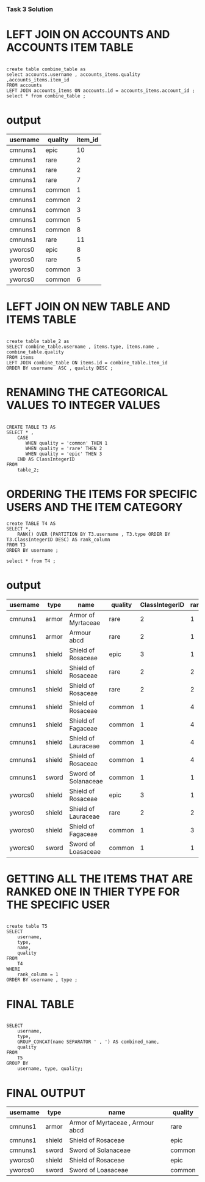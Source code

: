 ### Task 3 Solution 

# LEFT JOIN ON ACCOUNTS AND ACCOUNTS ITEM TABLE  

``` 

create table combine_table as 
select accounts.username , accounts_items.quality ,accounts_items.item_id 
FROM accounts 
LEFT JOIN accounts_items ON accounts.id = accounts_items.account_id ;
select * from combine_table ;

```

# output 
| username | quality | item_id |
| -------- | ------- | ------- |
| cmnuns1  | epic    | 10      |
| cmnuns1  | rare    | 2       |
| cmnuns1  | rare    | 2       |
| cmnuns1  | rare    | 7       |
| cmnuns1  | common  | 1       |
| cmnuns1  | common  | 2       |
| cmnuns1  | common  | 3       |
| cmnuns1  | common  | 5       |
| cmnuns1  | common  | 8       |
| cmnuns1  | rare    | 11      |
| yworcs0  | epic    | 8       |
| yworcs0  | rare    | 5       |
| yworcs0  | common  | 3       |
| yworcs0  | common  | 6       |

# LEFT JOIN ON NEW TABLE AND ITEMS TABLE 
``` 

create table table_2 as 
SELECT combine_table.username , items.type, items.name , combine_table.quality 
FROM items
LEFT JOIN combine_table ON items.id = combine_table.item_id 
ORDER BY username  ASC , quality DESC ; 

``` 
# RENAMING THE CATEGORICAL VALUES TO INTEGER VALUES 

``` 

CREATE TABLE T3 AS 
SELECT * ,
    CASE 
       WHEN quality = 'common' THEN 1
       WHEN quality = 'rare' THEN 2
       WHEN quality = 'epic' THEN 3 
    END AS ClassIntegerID
FROM
    table_2;
``` 
# ORDERING THE ITEMS FOR SPECIFIC USERS AND THE ITEM CATEGORY 
```
create TABLE T4 AS 
SELECT *, 
    RANK() OVER (PARTITION BY T3.username , T3.type ORDER BY T3.ClassIntegerID DESC) AS rank_column
FROM T3
ORDER BY username ;

select * from T4 ; 

```
# output 
| username | type   | name                | quality | ClassIntegerID | rank_column |
| -------- | ------ | ------------------- | ------- | -------------- | ----------- |
| cmnuns1  | armor  | Armor of Myrtaceae  | rare    | 2              | 1           |
| cmnuns1  | armor  | Armour abcd         | rare    | 2              | 1           |
| cmnuns1  | shield | Shield of Rosaceae  | epic    | 3              | 1           |
| cmnuns1  | shield | Shield of Rosaceae  | rare    | 2              | 2           |
| cmnuns1  | shield | Shield of Rosaceae  | rare    | 2              | 2           |
| cmnuns1  | shield | Shield of Rosaceae  | common  | 1              | 4           |
| cmnuns1  | shield | Shield of Fagaceae  | common  | 1              | 4           |
| cmnuns1  | shield | Shield of Lauraceae | common  | 1              | 4           |
| cmnuns1  | shield | Shield of Rosaceae  | common  | 1              | 4           |
| cmnuns1  | sword  | Sword of Solanaceae | common  | 1              | 1           |
| yworcs0  | shield | Shield of Rosaceae  | epic    | 3              | 1           |
| yworcs0  | shield | Shield of Lauraceae | rare    | 2              | 2           |
| yworcs0  | shield | Shield of Fagaceae  | common  | 1              | 3           |
| yworcs0  | sword  | Sword of Loasaceae  | common  | 1              | 1           |



# GETTING ALL THE ITEMS THAT ARE RANKED ONE IN THIER TYPE FOR THE SPECIFIC USER 

``` 

create table T5 
SELECT 
    username, 
    type, 
    name, 
    quality
FROM 
    T4
WHERE 
    rank_column = 1
ORDER BY username , type ;

```
# FINAL TABLE 

```

SELECT 
    username,
    type,
    GROUP_CONCAT(name SEPARATOR ' , ') AS combined_name,
    quality
FROM 
    T5
GROUP BY 
    username, type, quality;

```

# FINAL OUTPUT 

| username | type   | name                             | quality |
| -------- | ------ | -------------------------------- | ------- |
| cmnuns1  | armor  | Armor of Myrtaceae , Armour abcd | rare    |
| cmnuns1  | shield | Shield of Rosaceae               | epic    |
| cmnuns1  | sword  | Sword of Solanaceae              | common  |
| yworcs0  | shield | Shield of Rosaceae               | epic    |
| yworcs0  | sword  | Sword of Loasaceae               | common  |

